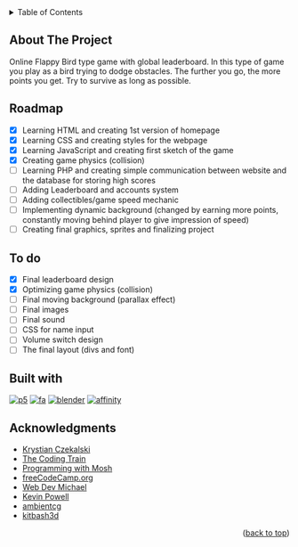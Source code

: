 <!-- TABLE OF CONTENTS -->
<details>
  <summary>Table of Contents</summary>
  <ol>
    <li><a href="#about-the-project">About The Project</a></li>
    <li><a href="#roadmap">Roadmap</a></li>
    <li><a href="#to-do">To do</a></li>
    <li><a href="#built-with">Built with</a></li>
    <li><a href="#acknowledgments">Acknowledgments</a></li>
  </ol>
</details>



<!-- ABOUT THE PROJECT -->
## About The Project
Online Flappy Bird type game with global leaderboard. In this type of game you play as a bird trying to dodge obstacles. The further you go, the more points you get. Try to survive as long as possible.

<!-- ROADMAP -->
## Roadmap
- [x] Learning HTML and creating 1st version of homepage
- [x] Learning CSS and creating styles for the webpage
- [x] Learning JavaScript and creating first sketch of the game
- [x] Creating game physics (collision)
- [ ] Learning PHP and creating simple communication between website and the database for storing high scores
- [ ] Adding Leaderboard and accounts system
- [ ] Adding collectibles/game speed mechanic
- [ ] Implementing dynamic background (changed by earning more points, constantly moving behind player to give impression of speed)
- [ ] Creating final graphics, sprites and finalizing project

<!-- TO DO -->
## To do
- [x] Final leaderboard design
- [x] Optimizing game physics (collision)
- [ ] Final moving background (parallax effect)
- [ ] Final images
- [ ] Final sound
- [ ] CSS for name input
- [ ] Volume switch design
- [ ] The final layout (divs and font)

<!-- BUILT WITH -->
## Built with
[![p5][p5js]][p5-url] [![fa][fa]][fa-url]
[![blender][blender]][blender-url] [![affinity][affinity]][affinity-url]

<!-- ACKNOWLEDGMENTS -->
## Acknowledgments
* [Krystian Czekalski](https://www.udemy.com/course/bootcamp-programistyczny/)
* [The Coding Train](https://www.youtube.com/c/TheCodingTrain)
* [Programming with Mosh](https://www.youtube.com/watch?v=7S_tz1z_5bA&ab_channel=ProgrammingwithMosh)
* [freeCodeCamp.org](https://www.youtube.com/watch?v=OK_JCtrrv-c&ab_channel=freeCodeCamp.org)
* [Web Dev Michael](https://www.youtube.com/watch?v=Wmb-V87tmqI)
* [Kevin Powell](https://www.youtube.com/watch?v=7Xyg8Ja7dyY)
* [ambientcg](https://ambientcg.com/view?id=Facade009)
* [kitbash3d](https://kitbash3d.com/products/mini-kit-neo-city)
<p align="right">(<a href="#readme-top">back to top</a>)</p>

<!-- MARKDOWN LINKS & IMAGES -->
<!-- https://www.markdownguide.org/basic-syntax/#reference-style-links -->
[p5js]: https://img.shields.io/badge/p5.js-ED225D?style=for-the-badge&logo=p5.js&logoColor=FFFFFF
[p5-url]: https://p5js.org
[blender]: https://img.shields.io/badge/Blender-EA7600?style=for-the-badge&logo=blender&logoColor=FFFFFF
[blender-url]: https://blender.org
[affinity]: https://img.shields.io/badge/affinity_photo-7e4dd2?style=for-the-badge&logo=affinity&logoColor=f087ff
[affinity-url]: https://affinity.serif.com/photo/
[fa]: https://img.shields.io/badge/font_awesome-193154?style=for-the-badge&logo=font-awesome&logoColor=528dd7
[fa-url]: https://fontawesome.com/
